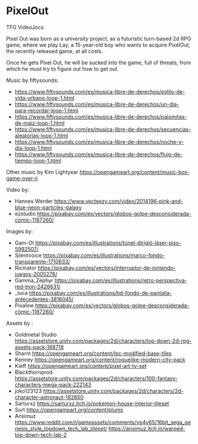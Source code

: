 # PixelOut
TFG VideoJocs

Pixel Out was born as a university project, as a futuristic turn-based 2d RPG game, where we play Lay, a 15-year-old boy who wants to acquire PixelOut, the recently released game, at all costs.

Once he gets Pixel Out, he will be sucked into the game, full of threats, from which he must try to figure out how to get out.

Music by fiftysounds:

- https://www.fiftysounds.com/es/musica-libre-de-derechos/estilo-de-vida-urbano-loop-1.html
- https://www.fiftysounds.com/es/musica-libre-de-derechos/un-dia-para-recordar-loop-1.html
- https://www.fiftysounds.com/es/musica-libre-de-derechos/palomitas-de-maiz-loop-1.html
- https://www.fiftysounds.com/es/musica-libre-de-derechos/secuencias-aleatorias-loop-1.html
- https://www.fiftysounds.com/es/musica-libre-de-derechos/noche-y-dia-loop-1.html
- https://www.fiftysounds.com/es/musica-libre-de-derechos/flujo-de-tiempo-loop-1.html

Other music by Kim Lightyear https://opengameart.org/content/music-box-game-over-ii

Video by:

- Hannes Werder https://www.vecteezy.com/video/2014196-pink-and-blue-neon-particles-galaxy
- ezstudio https://pixabay.com/es/vectors/globos-golpe-desconsiderada-cómic-1187260/

Images by:

- Gam-OI https://pixabay.com/es/illustrations/túnel-dirigió-láser-piso-5992507/
- Silentvoice https://pixabay.com/es/illustrations/marco-fondo-transparente-1710633/
- Ricinator https://pixabay.com/es/vectors/interruptor-de-nintendo-juegos-2005278/
- Gamma_Zephyr https://pixabay.com/es/illustrations/retro-perspectiva-red-tron-2426631/
- _luca https://pixabay.com/es/illustrations/hd-fondo-de-pantalla-antecedentes-3816045/
- Pixaline https://pixabay.com/es/vectors/globos-golpe-desconsiderada-cómic-1187260/

Assets by :

- Goldmetal Studio https://assetstore.unity.com/packages/2d/characters/top-down-2d-rpg-assets-pack-188718
- Sharm https://opengameart.org/content/lpc-modified-base-tiles
- Kenney https://opengameart.org/content/roguelike-modern-city-pack
- Kieff https://opengameart.org/content/pixel-art-tv-set
- Blackthornprod https://assetstore.unity.com/packages/2d/characters/100-fantasy-characters-mega-pack-222143
- joko123123 https://assetstore.unity.com/packages/2d/characters/2d-character-astronaut-182650
- Sarturxz https://sarturxz.itch.io/pokemon-house-interior-tileset
- Surt https://opengameart.org/content/plums
- Ansimuz https://www.reddit.com/r/gameassets/comments/vp4y65/16bit_sega_genesis_style_topdown_tech_lab_tileset/ https://ansimuz.itch.io/warped-top-down-tech-lab-2
